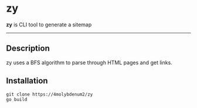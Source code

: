 # zy
**zy** is CLI tool to generate a sitemap

---
## Description

zy uses a BFS algorithm to parse through HTML pages and get links.

## Installation

```
git clone https://4molybdenum2/zy
go build
```